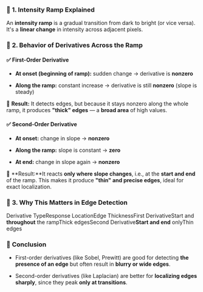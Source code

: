 ### 🔷 **1\. Intensity Ramp Explained**

An **intensity ramp** is a gradual transition from dark to bright (or vice versa). It's a **linear change** in intensity across adjacent pixels.



### 🔷 **2\. Behavior of Derivatives Across the Ramp**

#### ✅ **First-Order Derivative**

*   **At onset (beginning of ramp):** sudden change → derivative is **nonzero**
    
*   **Along the ramp:** constant increase → derivative is still **nonzero** (slope is steady)
    

📌 **Result:** It detects edges, but because it stays nonzero along the whole ramp, it produces **"thick" edges** — a **broad area** of high values.

#### ✅ **Second-Order Derivative**

*   **At onset:** change in slope → **nonzero**
    
*   **Along the ramp:** slope is constant → **zero**
    
*   **At end:** change in slope again → **nonzero**
    

📌 **Result:**It reacts **only where slope changes**, i.e., at the **start and end** of the ramp. This makes it produce **"thin" and precise edges**, ideal for exact localization.

### 🔷 **3\. Why This Matters in Edge Detection**

Derivative TypeResponse LocationEdge ThicknessFirst DerivativeStart and **throughout** the rampThick edgesSecond Derivative**Start and end** onlyThin edges

### 🔷 **Conclusion**

*   First-order derivatives (like Sobel, Prewitt) are good for detecting **the presence of an edge** but often result in **blurry or wide edges**.
    
*   Second-order derivatives (like Laplacian) are better for **localizing edges sharply**, since they peak **only at transitions**.

